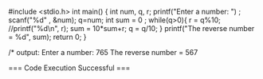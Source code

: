 #include <stdio.h>
int main() {
    int num, q, r;
    printf("Enter a number: ") ;
    scanf("%d" , &num);
    q=num;
    int sum = 0 ;
    while(q>0){
        r = q%10;
        //printf("%d\n", r);
        sum = 10*sum+r;
        q = q/10;
    }
    printf("The reverse number = %d", sum);
    return 0;
  }

/* output:
Enter a number: 765
The reverse number = 567

=== Code Execution Successful ===
